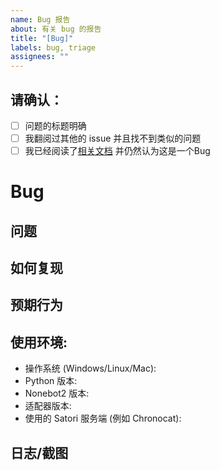 ```yaml
---
name: Bug 报告
about: 有关 bug 的报告
title: "[Bug]"
labels: bug, triage
assignees: ""
---
```


## 请确认：
<!-- 确认后，请将方括号的空格替换为 x -->
* [ ] 问题的标题明确
* [ ] 我翻阅过其他的 issue 并且找不到类似的问题
* [ ] 我已经阅读了[相关文档](https://satori.js.org/zh-CN/) 并仍然认为这是一个Bug

# Bug

## 问题
<!-- 你遇到的问题 -->

## 如何复现
<!-- 如何复现错误 -->

## 预期行为
<!-- 你希望如何更改/原本应该是怎样的 -->

## 使用环境:
- 操作系统 (Windows/Linux/Mac):
- Python 版本: 
- Nonebot2 版本:
- 适配器版本:
- 使用的 Satori 服务端 (例如 Chronocat):

## 日志/截图
<!-- 将任何有关的日志/截图放到这里（如：控制台输出) -->

